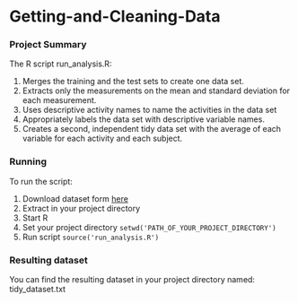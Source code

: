 Getting-and-Cleaning-Data
=========================

### Project Summary
The R script run_analysis.R:
1. Merges the training and the test sets to create one data set.
2. Extracts only the measurements on the mean and standard deviation for each measurement. 
3. Uses descriptive activity names to name the activities in the data set
4. Appropriately labels the data set with descriptive variable names. 
5. Creates a second, independent tidy data set with the average of each variable for each activity and each subject. 

### Running
To run the script:
1. Download dataset form [here](https://d396qusza40orc.cloudfront.net/getdata%2Fprojectfiles%2FUCI%20HAR%20Dataset.zip)
2. Extract in your project directory
3. Start R
4. Set your project directory `setwd('PATH_OF_YOUR_PROJECT_DIRECTORY')`
5. Run script `source('run_analysis.R')`

### Resulting dataset
You can find the resulting dataset in your project directory named: tidy_dataset.txt